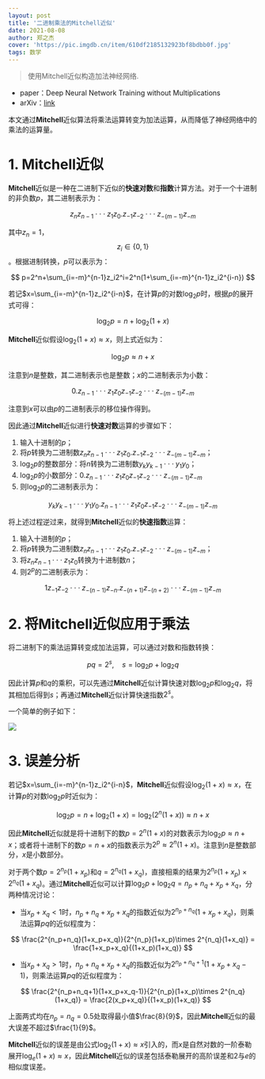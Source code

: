 ```yaml
---
layout: post
title: '二进制乘法的Mitchell近似'
date: 2021-08-08
author: 郑之杰
cover: 'https://pic.imgdb.cn/item/610df2185132923bf8bdbb0f.jpg'
tags: 数学
---
```


> 使用Mitchell近似构造加法神经网络.

- paper：Deep Neural Network Training without Multiplications
- arXiv：[link](https://arxiv.org/abs/2012.03458)

本文通过**Mitchell**近似算法将乘法运算转变为加法运算，从而降低了神经网络中的乘法的运算量。

# 1. Mitchell近似
**Mitchell**近似是一种在二进制下近似的**快速对数**和**指数**计算方法。对于一个十进制的非负数$p$，其二进制表示为：

$$ z_nz_{n-1}\cdot\cdot\cdot z_{1}z_0.z_{-1}z_{-2}\cdot\cdot\cdot z_{-(m-1)}z_{-m} $$

其中$z_n=1$，$$z_i \in \{0,1\}$$。根据进制转换，$p$可以表示为：

$$ p=2^n+\sum_{i=-m}^{n-1}z_i2^i=2^n(1+\sum_{i=-m}^{n-1}z_i2^{i-n}) $$

若记$x=\sum_{i=-m}^{n-1}z_i2^{i-n}$，在计算$p$的对数$\log_2p$时，根据$p$的展开式可得：

$$ \log_2p = n+\log_2(1+x) $$

**Mitchell**近似假设$\log_2(1+x)≈x$，则上式近似为：

$$ \log_2p ≈ n+x $$

注意到$n$是整数，其二进制表示也是整数；$x$的二进制表示为小数：

$$ 0.z_{n-1}\cdot\cdot\cdot z_{1}z_0z_{-1}z_{-2}\cdot\cdot\cdot z_{-(m-1)}z_{-m} $$

注意到$x$可以由$p$的二进制表示的移位操作得到。

因此通过**Mitchell**近似进行**快速对数**运算的步骤如下：
1. 输入十进制的$p$；
2. 将$p$转换为二进制数$z_nz_{n-1}\cdot\cdot\cdot z_{1}z_0.z_{-1}z_{-2}\cdot\cdot\cdot z_{-(m-1)}z_{-m}$；
3. $\log_2p$的整数部分：将$n$转换为二进制数$y_ky_{k-1}\cdot\cdot\cdot y_{1}y_0$；
4. $\log_2p$的小数部分：$0.z_{n-1}\cdot\cdot\cdot z_{1}z_0z_{-1}z_{-2}\cdot\cdot\cdot z_{-(m-1)}z_{-m}$
5. 则$\log_2p$的二进制表示为：

$$ y_ky_{k-1}\cdot\cdot\cdot y_{1}y_0.z_{n-1}\cdot\cdot\cdot z_{1}z_0z_{-1}z_{-2}\cdot\cdot\cdot z_{-(m-1)}z_{-m} $$

将上述过程逆过来，就得到**Mitchell**近似的**快速指数**运算：
1. 输入十进制的$p$；
2. 将$p$转换为二进制数$z_nz_{n-1}\cdot\cdot\cdot z_{1}z_0.z_{-1}z_{-2}\cdot\cdot\cdot z_{-(m-1)}z_{-m}$；
3. 将$z_nz_{n-1}\cdot\cdot\cdot z_{1}z_0$转换为十进制数$n$；
4. 则$2^p$的二进制表示为：

$$ 1z_{-1}z_{-2}\cdot\cdot\cdot z_{-(n-1)}z_{-n}.z_{-(n+1)}z_{-(n+2)}\cdot\cdot\cdot z_{-(m-1)}z_{-m} $$

# 2. 将Mitchell近似应用于乘法
将二进制下的乘法运算转变成加法运算，可以通过对数和指数转换：

$$ pq=2^s, \quad s=\log_2p+\log_2q $$

因此计算$p$和$q$的乘积，可以先通过**Mitchell**近似计算快速对数$\log_2p$和$\log_2q$，将其相加后得到$s$；再通过**Mitchell**近似计算快速指数$2^s$。

一个简单的例子如下：

![](https://pic.imgdb.cn/item/610df8825132923bf8c7243e.jpg)

# 3. 误差分析
若记$x=\sum_{i=-m}^{n-1}z_i2^{i-n}$，**Mitchell**近似假设$\log_2(1+x)≈x$，在计算$p$的对数$\log_2p$时近似为：

$$ \log_2p = n+\log_2(1+x)=\log_2(2^n(1+x))≈ n+x $$

因此**Mitchell**近似就是将十进制下的数$p=2^n(1+x)$的对数表示为$\log_2p≈n+x$；或者将十进制下的数$p=n+x$的指数表示为$2^p≈2^n(1+x)$。注意到$n$是整数部分，$x$是小数部分。

对于两个数$p=2^{n_p}(1+x_p)$和$q=2^{n_q}(1+x_q)$，直接相乘的结果为$2^{n_p}(1+x_p)\times 2^{n_q}(1+x_q)$。通过**Mitchell**近似可以计算$\log_2p+\log_2q=n_p+n_q+x_p+x_q$，分两种情况讨论：
- 当$x_p+x_q<1$时，$n_p+n_q+x_p+x_q$的指数近似为$2^{n_p+n_q}(1+x_p+x_q)$，则乘法运算$pq$的近似程度为：

$$ \frac{2^{n_p+n_q}(1+x_p+x_q)}{2^{n_p}(1+x_p)\times 2^{n_q}(1+x_q)} = \frac{1+x_p+x_q}{(1+x_p)(1+x_q)} $$

- 当$x_p+x_q>1$时，$n_p+n_q+x_p+x_q$的指数近似为$2^{n_p+n_q+1}(1+x_p+x_q-1)$，则乘法运算$pq$的近似程度为：

$$ \frac{2^{n_p+n_q+1}(1+x_p+x_q-1)}{2^{n_p}(1+x_p)\times 2^{n_q}(1+x_q)} = \frac{2(x_p+x_q)}{(1+x_p)(1+x_q)} $$

上面两式均在$n_p=n_q=0.5$处取得最小值$\frac{8}{9}$，因此**Mitchell**近似的最大误差不超过$\frac{1}{9}$。

**Mitchell**近似的误差是由公式$\log_2(1+x)≈x$引入的，而$x$是自然对数的一阶泰勒展开$\log_e(1+x)≈x$，因此**Mitchell**近似的误差包括泰勒展开的高阶误差和$2$与$e$的相似度误差。